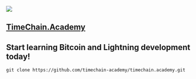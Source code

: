 ![](http://icons.timechain.academy/icons/1280x424.png)

## [TimeChain.Academy ](http://github.com/timechain-academy)

## Start learning Bitcoin and Lightning development today!

```shell
git clone https://github.com/timechain-academy/timechain.academy.git

```

